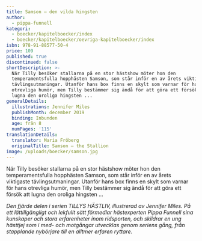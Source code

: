 ```yaml
---
title: Samson – den vilda hingsten
author:
  - pippa-funnell
kategori:
  - boecker/kapitelboecker/index
  - boecker/kapitelboecker/oevriga-kapitelboecker/index
isbn: 978-91-88577-50-4
price: 109
published: true
discontinued: false
shortDescription: >-
  När Tilly besöker stallarna på en stor hästshow möter hon den
  temperamentsfulla hopphästen Samson, som står inför en av årets viktigaste
  tävlingsutmaningar. Utanför hans box finns en skylt som varnar för hans
  otrevliga humör, men Tilly bestämmer sig ändå för att göra ett försök att
  lugna den oroliga hingsten ...
generalDetails:
  illustrations: Jennifer Miles
  publishMonth: december 2019
  binding: Inbunden
  age: från 8
  numPages: '115'
translationDetails:
  translator: Maria Fröberg
  originalTitle: Samson – the Stallion
image: /uploads/boecker/samson.jpg
---
```

När Tilly besöker stallarna på en stor hästshow möter hon den temperamentsfulla hopphästen Samson, som står inför en av årets viktigaste tävlingsutmaningar. Utanför hans box finns en skylt som varnar för hans otrevliga humör, men Tilly bestämmer sig ändå för att göra ett försök att lugna den oroliga hingsten ...

_Den fjärde delen i serien TILLYS HÄSTLIV, illustrerad av Jennifer Miles. På ett lättillgängligt och lekfullt sätt förmedlar hästexperten Pippa Funnell sina kunskaper och stora erfarenheter inom ridsporten, och skildrar en ung hästtjej som i med- och motgångar utvecklas genom seriens gång, från stapplande nybörjare till en alltmer erfaren ryttare._
